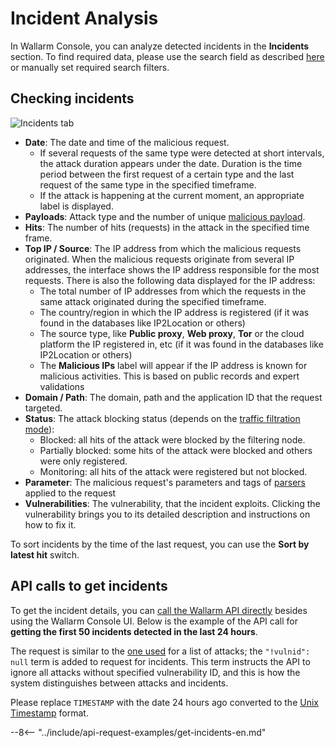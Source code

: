[link-using-search]:    ../search-and-filters/use-search.md
[img-attacks-tab]:      ../../images/user-guides/events/check-attack.png
[img-current-attacks]:  ../../images/glossary/attack-with-one-hit-example.png
[img-incidents-tab]:    ../../images/user-guides/events/incident-vuln.png
[use-search]:             ../search-and-filters/use-search.md
[search-by-attack-status]: ../search-and-filters/use-search.md#search-attacks-by-the-action

# Incident Analysis

In Wallarm Console, you can analyze detected incidents in the **Incidents** section. To find required data, please use the search field as described [here][use-search] or manually set required search filters.

## Checking incidents

![Incidents tab][img-incidents-tab]

* **Date**: The date and time of the malicious request.
    * If several requests of the same type were detected at short intervals, the attack duration appears under the date. Duration is the time period between the first request of a certain type and the last request of the same type in the specified timeframe. 
    * If the attack is happening at the current moment, an appropriate label is displayed.
* **Payloads**: Attack type and the number of unique [malicious payload](../../glossary-en.md#malicious-payload). 
* **Hits**: The number of hits (requests) in the attack in the specified time frame. 
* **Top IP / Source**: The IP address from which the malicious requests originated. When the malicious requests originate from several IP addresses, the interface shows the IP address responsible for the most requests. There is also the following data displayed for the IP address:
     * The total number of IP addresses from which the requests in the same attack originated during the specified timeframe. 
     * The country/region in which the IP address is registered (if it was found in the databases like IP2Location or others)
     * The source type, like **Public proxy**, **Web proxy**, **Tor** or the cloud platform the IP registered in, etc (if it was found in the databases like IP2Location or others)
     * The **Malicious IPs** label will appear if the IP address is known for malicious activities. This is based on public records and expert validations
* **Domain / Path**: The domain, path and the application ID that the request targeted.
* **Status**: The attack blocking status (depends on the [traffic filtration mode](../../admin-en/configure-wallarm-mode.md)):
     * Blocked: all hits of the attack were blocked by the filtering node.
     * Partially blocked: some hits of the attack were blocked and others were only registered.
     * Monitoring: all hits of the attack were registered but not blocked.
* **Parameter**: The malicious request's parameters and tags of [parsers](../rules/request-processing.md) applied to the request
* **Vulnerabilities**: The vulnerability, that the incident exploits. Clicking the vulnerability brings you to its detailed description and instructions on how to fix it.

To sort incidents by the time of the last request, you can use the **Sort by latest hit** switch.

## API calls to get incidents

To get the incident details, you can [call the Wallarm API directly](../../api/overview.md) besides using the Wallarm Console UI. Below is the example of the API call for **getting the first 50 incidents detected in the last 24 hours**.

The request is similar to the [one used](check-attack.md#api-calls-to-get-attacks) for a list of attacks; the `"!vulnid": null` term is added to request for incidents. This term instructs the API to ignore all attacks without specified vulnerability ID, and this is how the system distinguishes between attacks and incidents.

Please replace `TIMESTAMP` with the date 24 hours ago converted to the [Unix Timestamp](https://www.unixtimestamp.com/) format.

--8<-- "../include/api-request-examples/get-incidents-en.md"
